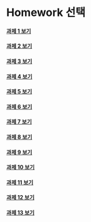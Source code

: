 # Homework 선택

#### [과제 1 보기](Files/micro01.htm)

#### [과제 2 보기](Files/micro02.htm)

#### [과제 3 보기](Files/micro03.htm)

#### [과제 4 보기](Files/micro04.htm)

#### [과제 5 보기](Files/micro05.htm)

#### [과제 6 보기](Files/micro06.htm)

#### [과제 7 보기](Files/micro07.htm)

#### [과제 8 보기](Files/micro08.htm)

#### [과제 9 보기](Files/micro09.htm)

#### [과제 10 보기](Files/micro10.htm)

#### [과제 11 보기](Files/micro11.htm)

#### [과제 12 보기](Files/micro12.htm)

#### [과제 13 보기](Files/micro13.htm)

